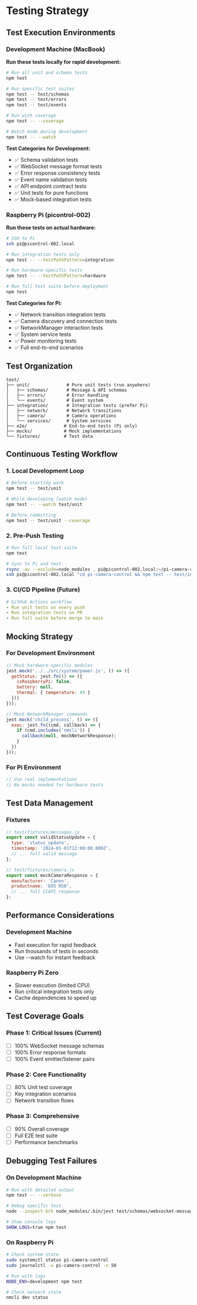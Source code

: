 # Testing Strategy

## Test Execution Environments

### Development Machine (MacBook)
**Run these tests locally for rapid development:**

```bash
# Run all unit and schema tests
npm test

# Run specific test suites
npm test -- test/schemas
npm test -- test/errors
npm test -- test/events

# Run with coverage
npm test -- --coverage

# Watch mode during development
npm test -- --watch
```

**Test Categories for Development:**
- ✅ Schema validation tests
- ✅ WebSocket message format tests
- ✅ Error response consistency tests
- ✅ Event name validation tests
- ✅ API endpoint contract tests
- ✅ Unit tests for pure functions
- ✅ Mock-based integration tests

### Raspberry Pi (picontrol-002)
**Run these tests on actual hardware:**

```bash
# SSH to Pi
ssh pi@picontrol-002.local

# Run integration tests only
npm test -- --testPathPattern=integration

# Run hardware-specific tests
npm test -- --testPathPattern=hardware

# Run full test suite before deployment
npm test
```

**Test Categories for Pi:**
- ✅ Network transition integration tests
- ✅ Camera discovery and connection tests
- ✅ NetworkManager interaction tests
- ✅ System service tests
- ✅ Power monitoring tests
- ✅ Full end-to-end scenarios

## Test Organization

```
test/
├── unit/              # Pure unit tests (run anywhere)
│   ├── schemas/       # Message & API schemas
│   ├── errors/        # Error handling
│   └── events/        # Event system
├── integration/       # Integration tests (prefer Pi)
│   ├── network/       # Network transitions
│   ├── camera/        # Camera operations
│   └── services/      # System services
├── e2e/              # End-to-end tests (Pi only)
├── mocks/            # Mock implementations
└── fixtures/         # Test data

```

## Continuous Testing Workflow

### 1. Local Development Loop
```bash
# Before starting work
npm test -- test/unit

# While developing (watch mode)
npm test -- --watch test/unit

# Before committing
npm test -- test/unit --coverage
```

### 2. Pre-Push Testing
```bash
# Run full local test suite
npm test

# Sync to Pi and test
rsync -av --exclude=node_modules . pi@picontrol-002.local:~/pi-camera-control/
ssh pi@picontrol-002.local "cd pi-camera-control && npm test -- test/integration"
```

### 3. CI/CD Pipeline (Future)
```yaml
# GitHub Actions workflow
- Run unit tests on every push
- Run integration tests on PR
- Run full suite before merge to main
```

## Mocking Strategy

### For Development Environment
```javascript
// Mock hardware-specific modules
jest.mock('../../src/system/power.js', () => ({
  getStatus: jest.fn(() => ({
    isRaspberryPi: false,
    battery: null,
    thermal: { temperature: 45 }
  }))
}));

// Mock NetworkManager commands
jest.mock('child_process', () => ({
  exec: jest.fn((cmd, callback) => {
    if (cmd.includes('nmcli')) {
      callback(null, mockNetworkResponse);
    }
  })
}));
```

### For Pi Environment
```javascript
// Use real implementations
// No mocks needed for hardware tests
```

## Test Data Management

### Fixtures
```javascript
// test/fixtures/messages.js
export const validStatusUpdate = {
  type: 'status_update',
  timestamp: '2024-01-01T12:00:00.000Z',
  // ... full valid message
};

// test/fixtures/camera.js
export const mockCameraResponse = {
  manufacturer: 'Canon',
  productname: 'EOS R50',
  // ... full CCAPI response
};
```

## Performance Considerations

### Development Machine
- Fast execution for rapid feedback
- Run thousands of tests in seconds
- Use --watch for instant feedback

### Raspberry Pi Zero
- Slower execution (limited CPU)
- Run critical integration tests only
- Cache dependencies to speed up

## Test Coverage Goals

### Phase 1: Critical Issues (Current)
- [ ] 100% WebSocket message schemas
- [ ] 100% Error response formats
- [ ] 100% Event emitter/listener pairs

### Phase 2: Core Functionality
- [ ] 80% Unit test coverage
- [ ] Key integration scenarios
- [ ] Network transition flows

### Phase 3: Comprehensive
- [ ] 90% Overall coverage
- [ ] Full E2E test suite
- [ ] Performance benchmarks

## Debugging Test Failures

### On Development Machine
```bash
# Run with detailed output
npm test -- --verbose

# Debug specific test
node --inspect-brk node_modules/.bin/jest test/schemas/websocket-messages.test.js

# Show console logs
SHOW_LOGS=true npm test
```

### On Raspberry Pi
```bash
# Check system state
sudo systemctl status pi-camera-control
sudo journalctl -u pi-camera-control -n 50

# Run with logs
NODE_ENV=development npm test

# Check network state
nmcli dev status
```